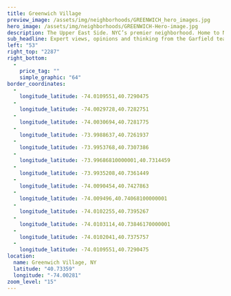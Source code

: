 ```yaml
---
title: Greenwich Village
preview_image: /assets/img/neighborhoods/GREENWICH_hero_images.jpg
hero_image: /assets/img/neighborhoods/GREENWICH-Hero-image.jpg
description: The Upper East Side. NYC’s premier neighborhood. Home to New York society as well as world-renowned institutions including the Met, the Guggenheim and the Frick, it’s clear why buyers seek all the Upper East Side has to offer. The neighborhood boasts fine schools and world-class healthcare facilities, and it has no shortage of dining and shopping options. With haute couture boutiques and three-star restaurants, your neighborhood is sleek, chic and coveted.
sub_headline: Expert views, opinions and thinking from the Garfield team.
left: "53"
right_top: "2287"
right_bottom:
  - 
    price_tag: ""
    simple_graphic: "64"
border_coordinates:
  - 
    longitude_latitude: -74.0109551,40.7290475
  - 
    longitude_latitude: -74.0029728,40.7282751
  - 
    longitude_latitude: -74.0030694,40.7281775
  - 
    longitude_latitude: -73.9988637,40.7261937
  - 
    longitude_latitude: -73.9953768,40.7307386
  - 
    longitude_latitude: -73.99686810000001,40.7314459
  - 
    longitude_latitude: -73.9935208,40.7361449
  - 
    longitude_latitude: -74.0090454,40.7427863
  - 
    longitude_latitude: -74.009496,40.74068100000001
  - 
    longitude_latitude: -74.0102255,40.7395267
  - 
    longitude_latitude: -74.0103114,40.73846170000001
  - 
    longitude_latitude: -74.0102041,40.7375757
  - 
    longitude_latitude: -74.0109551,40.7290475
location:
  name: Greenwich Village, NY
  latitude: "40.73359"
  longitude: "-74.00281"
zoom_level: "15"
---
```

